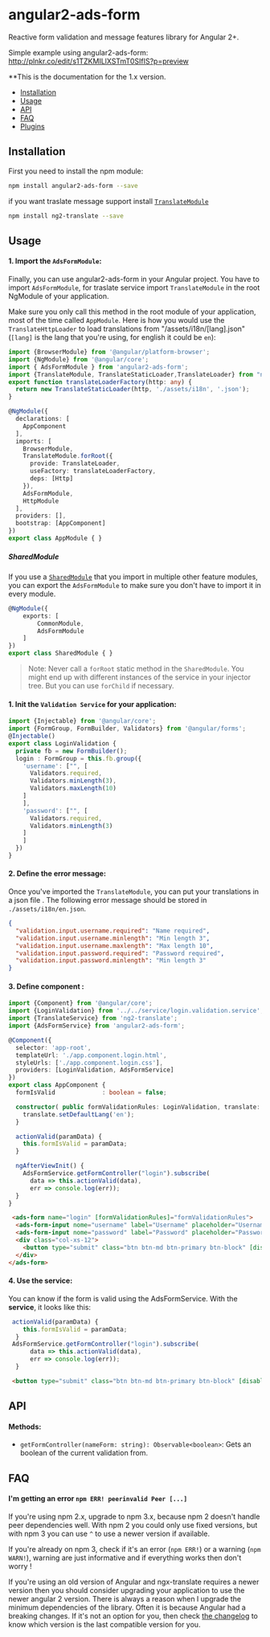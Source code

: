 # angular2-ads-form
Reactive form validation and message features library for Angular 2+.

Simple example using angular2-ads-form: http://plnkr.co/edit/s1TZKMILlXSTmT0SIfIS?p=preview

**This is the documentation for the 1.x version.

* [Installation](#installation)
* [Usage](#usage)
* [API](#api)
* [FAQ](#faq)
* [Plugins](#plugins)


## Installation

First you need to install the npm module:

```sh
npm install angular2-ads-form --save
```
if you want traslate message support install [`TranslateModule`](https://www.npmjs.com/package/ng2-translate)

```sh
npm install ng2-translate --save
```
## Usage

#### 1. Import the `AdsFormModule`:

Finally, you can use angular2-ads-form in your Angular project. You have to import `AdsFormModule`, for traslate service import `TranslateModule` in the root NgModule of your application.

Make sure you only call this method in the root module of your application, most of the time called `AppModule`.
Here is how you would use the `TranslateHttpLoader` to load translations from "/assets/i18n/[lang].json" (`[lang]` is the lang that you're using, for english it could be `en`):
```ts
import {BrowserModule} from '@angular/platform-browser';
import {NgModule} from '@angular/core';
import { AdsFormModule } from 'angular2-ads-form';
import {TranslateModule, TranslateStaticLoader,TranslateLoader} from "ng2-translate";
export function translateLoaderFactory(http: any) {
  return new TranslateStaticLoader(http, './assets/i18n', '.json');
}

@NgModule({
  declarations: [
    AppComponent
  ],
  imports: [
    BrowserModule,
    TranslateModule.forRoot({
      provide: TranslateLoader,
      useFactory: translateLoaderFactory,
      deps: [Http]
    }),
    AdsFormModule,
    HttpModule
  ],
  providers: [],
  bootstrap: [AppComponent]
})
export class AppModule { }
```

##### SharedModule

If you use a [`SharedModule`](https://angular.io/docs/ts/latest/guide/ngmodule.html#!#shared-modules) that you import in multiple other feature modules,
you can export the `AdsFormModule` to make sure you don't have to import it in every module.

```ts
@NgModule({
    exports: [
        CommonModule,
        AdsFormModule
    ]
})
export class SharedModule { }
```

> Note: Never call a `forRoot` static method in the `SharedModule`. You might end up with different instances of the service in your injector tree. But you can use `forChild` if necessary.

#### 1. Init the `Validation Service` for your application:
```ts
import {Injectable} from '@angular/core';
import {FormGroup, FormBuilder, Validators} from '@angular/forms';
@Injectable()
export class LoginValidation {
  private fb = new FormBuilder();
  login : FormGroup = this.fb.group({
    'username': ["", [
      Validators.required,
      Validators.minLength(3),
      Validators.maxLength(10)
    ]
    ],
    'password': ["", [
      Validators.required,
      Validators.minLength(3)
    ]
    ]
  })
}

```

#### 2. Define the error message:

Once you've imported the `TranslateModule`, you can put your translations in a json file . The following error message should be stored in `./assets/i18n/en.json`.

```json
{
  "validation.input.username.required": "Name required",
  "validation.input.username.minlength": "Min length 3",
  "validation.input.username.maxlength": "Max length 10",
  "validation.input.password.required": "Password required",
  "validation.input.password.minlength": "Min length 3"
}
```

#### 3. Define component :

```ts
import {Component} from '@angular/core';
import {LoginValidation} from '../../service/login.validation.service';
import {TranslateService} from 'ng2-translate';
import {AdsFormService} from 'angular2-ads-form';

@Component({
  selector: 'app-root',
  templateUrl: './app.component.login.html',
  styleUrls: ['./app.component.login.css'],
  providers: [LoginValidation, AdsFormService]
})
export class AppComponent {
  formIsValid             : boolean = false;

  constructor( public formValidationRules: LoginValidation, translate: TranslateService) {
    translate.setDefaultLang('en');
  }

  actionValid(paramData) {
    this.formIsValid = paramData;
  }

  ngAfterViewInit() {
    AdsFormService.getFormController("login").subscribe(
      data => this.actionValid(data),
      err => console.log(err));
  }
}
```
```html
 <ads-form name="login" [formValidationRules]="formValidationRules">
  <ads-form-input nome="username" label="Username" placeholder="Username"></ads-form-input>
  <ads-form-input nome="password" label="Password" placeholder="Password"></ads-form-input>
  <div class="col-xs-12">
    <button type="submit" class="btn btn-md btn-primary btn-block" [disabled]="!formIsValid">Save</button>
  </div>
</ads-form>
```
#### 4. Use the service:

You can know if the form is valid using the AdsFormService.
With the **service**, it looks like this:

```ts
 actionValid(paramData) {
    this.formIsValid = paramData;
  }
 AdsFormService.getFormController("login").subscribe(
      data => this.actionValid(data),
      err => console.log(err));
  }
```
```html
 <button type="submit" class="btn btn-md btn-primary btn-block" [disabled]="!formIsValid">Save</button>
```

## API

#### Methods:
- `getFormController(nameForm: string): Observable<boolean>`: Gets an boolean of the current validation from. 
## FAQ

#### I'm getting an error `npm ERR! peerinvalid Peer [...]`
If you're using npm 2.x, upgrade to npm 3.x, because npm 2 doesn't handle peer dependencies well. With npm 2 you could only use fixed versions, but with npm 3 you can use `^` to use a newer version if available.

If you're already on npm 3, check if it's an error (`npm ERR!`) or a warning (`npm WARN!`), warning are just informative and if everything works then don't worry !

If you're using an old version of Angular and ngx-translate requires a newer version then you should consider upgrading your application to use the newer angular 2 version. There is always a reason when I upgrade the minimum dependencies of the library. Often it is because Angular had a breaking changes. If it's not an option for you, then check [the changelog](/releases) to know which version is the last compatible version for you.